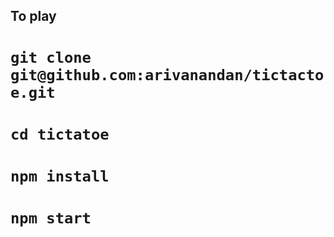 ## To play

# `git clone git@github.com:arivanandan/tictactoe.git`
# `cd tictatoe`
# `npm install`
# `npm start`
